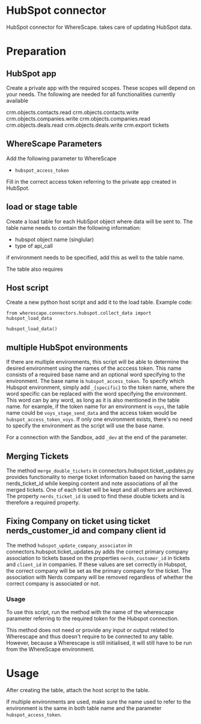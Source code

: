 # HubSpot connector

HubSpot connector for WhereScape. takes care of updating HubSpot data.

# Preparation


## HubSpot app
Create a private app with the required scopes. These scopes will depend on your needs. 
The following are needed for all functionalities currently available

crm.objects.contacts.read
crm.objects.contacts.write
crm.objects.companies.write
crm.objects.companies.read
crm.objects.deals.read
crm.objects.deals.write
crm.export
tickets

## WhereScape Parameters
Add the following parameter to WhereScape

* `hubspot_access_token`

Fill in the correct access token referring to the private app created in HubSpot.

## load or stage table
Create a load table for each HubSpot object where data will be sent to. 
The table name needs to contain the following information:
* hubspot object name (singlular)
* type of api_call

if environment needs to be specified, add this as well to the table name.

The table also requires

## Host script
Create a new python host script and add it to the load table. Example code:

```
from wherescape.connectors.hubspot.collect_data import hubspot_load_data

hubspot_load_data()
```

## multiple HubSpot environments
If there are multiple environments, this script will be able to determine the desired environment
using the names of the acccess token. This name consists of a required base name and an optional word specifying to the environment.
The base name is `hubspot_access_token`. To specify which Hubspot environment, simply add `_{specific}` to the token name, where the word
specific can be replaced with the word specifying the environment.
This word can by any word, as long as it is also mentioned in the table name. 
for example, if the token name for an environment is `voys`, the table name could be `voys_stage_send_data` and the access token would be `hubspot_access_token_voys`.
If only one environment exists, there's no need to specify the environment as the script will use the base name.

For a connection with the Sandbox, add `_dev` at the end of the parameter.

## Merging Tickets
The method `merge_double_tickets` in connectors.hubspot.ticket_updates.py provides functionality to merge ticket information 
based on having the same nerds_ticket_id while keeping content and note associations of all the merged tickets. 
One of each ticket will be kept and all others are archieved. The property `nerds_ticket_id` is used to find these 
double tickets and is therefore a required property.

## Fixing Company on ticket using ticket nerds_customer_id and company client id
The method `hubspot_update_company_associaton` in connectors.hubspot.ticket_updates.py adds the correct primary company association to
tickets based on the properties `nerds_customer_id` in tickets and `client_id` in companies. If these values are set correctly in 
Hubspot, the correct company will be set as the primary company for the ticket. The association with Nerds company will be removed regardless
of whether the correct company is associated or not.

### Usage
To use this script, run the method with the name of the wherescape parameter referring to the required token for the Hubspot connection.

This method does not need or provide any input or output related to Wherescape and thus doesn't require to be connected to any table. However, because a Wherescape is still initialised, it will still have to be run from the WhereScape environment.

# Usage
After creating the table, attach the host script to the table. 

If multiple environments are used, make sure the name used to refer to the environment is 
the same in both table name and the parameter `hubspot_access_token`.